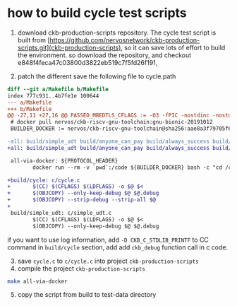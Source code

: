 # how to build cycle test scripts
1. download ckb-production-scripts repository.
The cycle test script is built from [https://github.com/nervosnetwork/ckb-production-scripts.git](ckb-production-scripts), so it can save lots of effort to build the environment.
so download the repository, and checkout e848f4feca47c03800d3822eb519c7f5fd26f191,

2. patch the different
   save the following file to cycle.path
```diff
diff --git a/Makefile b/Makefile
index 777c931..4b7fe1e 100644
--- a/Makefile
+++ b/Makefile
@@ -27,11 +27,16 @@ PASSED_MBEDTLS_CFLAGS := -O3 -fPIC -nostdinc -nostdlib -DCKB_DECLARATION_ONLY -I
 # docker pull nervos/ckb-riscv-gnu-toolchain:gnu-bionic-20191012
 BUILDER_DOCKER := nervos/ckb-riscv-gnu-toolchain@sha256:aae8a3f79705f67d505d1f1d5ddc694a4fd537ed1c7e9622420a470d59ba2ec3

-all: build/simple_udt build/anyone_can_pay build/always_success build/validate_signature_rsa build/xudt_rce build/rce_validator build/omni_lock
+all: build/simple_udt build/anyone_can_pay build/always_success build/validate_signature_rsa build/xudt_rce build/rce_validator build/omni_lock build/cycle

 all-via-docker: ${PROTOCOL_HEADER}
        docker run --rm -v `pwd`:/code ${BUILDER_DOCKER} bash -c "cd /code && make"

+build/cycle: c/cycle.c
+       $(CC) $(CFLAGS) $(LDFLAGS) -o $@ $<
+       $(OBJCOPY) --only-keep-debug $@ $@.debug
+       $(OBJCOPY) --strip-debug --strip-all $@
+
 build/simple_udt: c/simple_udt.c
        $(CC) $(CFLAGS) $(LDFLAGS) -o $@ $<
        $(OBJCOPY) --only-keep-debug $@ $@.debug
```
if you want to use log information, add `-D CKB_C_STDLIB_PRINTF` to CC command in `build/cycle` section, add add `ckb_debug` function call in c code.

3. save `cycle.c` to `c/cycle.c` into project `ckb-production-scripts`
4. compile the project `ckb-production-scripts`
```sh
make all-via-docker
```
5. copy the script from build to test-data directory
